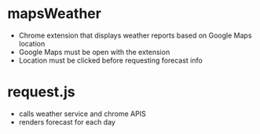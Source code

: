 # mapsWeather
- Chrome extension that displays weather reports based on Google Maps location
- Google Maps must be open with the extension
- Location must be clicked before requesting forecast info
# request.js
- calls weather service and chrome APIS
- renders forecast for each day
